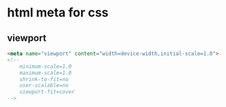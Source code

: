 # html meta for css

## viewport

```html
<meta name="viewport" content="width=device-width,initial-scale=1.0">
<!--
	minimum-scale=1.0
	maximum-scale=1.0
	shrink-to-fit=no
	user-scalable=no
	viewport-fit=cover
-->
```